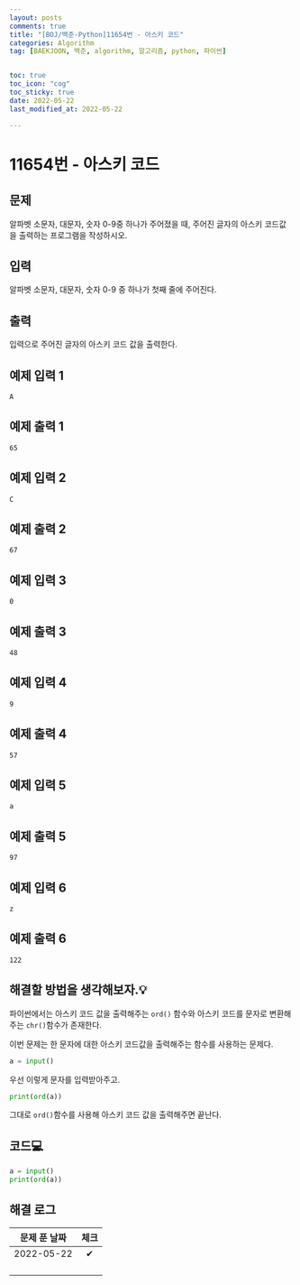 ```yaml
---
layout: posts
comments: true
title: "[BOJ/백준-Python]11654번 - 아스키 코드"
categories: Algorithm
tag: [BAEKJOON, 백준, algorithm, 알고리즘, python, 파이썬]


toc: true
toc_icon: "cog"
toc_sticky: true
date: 2022-05-22
last_modified_at: 2022-05-22

---
```




# 11654번 - 아스키 코드



## 문제

알파벳 소문자, 대문자, 숫자 0-9중 하나가 주어졌을 때, 주어진 글자의 아스키 코드값을 출력하는 프로그램을 작성하시오.



## 입력

알파벳 소문자, 대문자, 숫자 0-9 중 하나가 첫째 줄에 주어진다.



## 출력

입력으로 주어진 글자의 아스키 코드 값을 출력한다.



## 예제 입력 1 

```
A
```



## 예제 출력 1

```
65
```



## 예제 입력 2 

```
C
```



## 예제 출력 2

```
67
```



## 예제 입력 3 

```
0
```



## 예제 출력 3

```
48
```



## 예제 입력 4 

```
9
```



## 예제 출력 4

```
57
```



## 예제 입력 5 

```
a
```



## 예제 출력 5

```
97
```



## 예제 입력 6 

```
z
```



## 예제 출력 6

```
122
```



##  해결할 방법을 생각해보자.💡

파이썬에서는 아스키 코드 값을 출력해주는 `ord()` 함수와 아스키 코드를 문자로 변환해주는 `chr()`함수가 존재한다.

이번 문제는 한 문자에 대한 아스키 코드값을 출력해주는 함수를 사용하는 문제다.

```python
a = input()
```

우선 이렇게 문자를 입력받아주고.

```python
print(ord(a))
```

그대로 `ord()`함수를 사용해 아스키 코드 값을 출력해주면 끝난다.



## 코드💻

```python
a = input()
print(ord(a))
```





## 해결 로그 

| 문제 푼 날짜 | 체크 |
| :----------: | :--: |
|  2022-05-22  |  ✔   |
|              |      |
|              |      |
|              |      |
|              |      |



